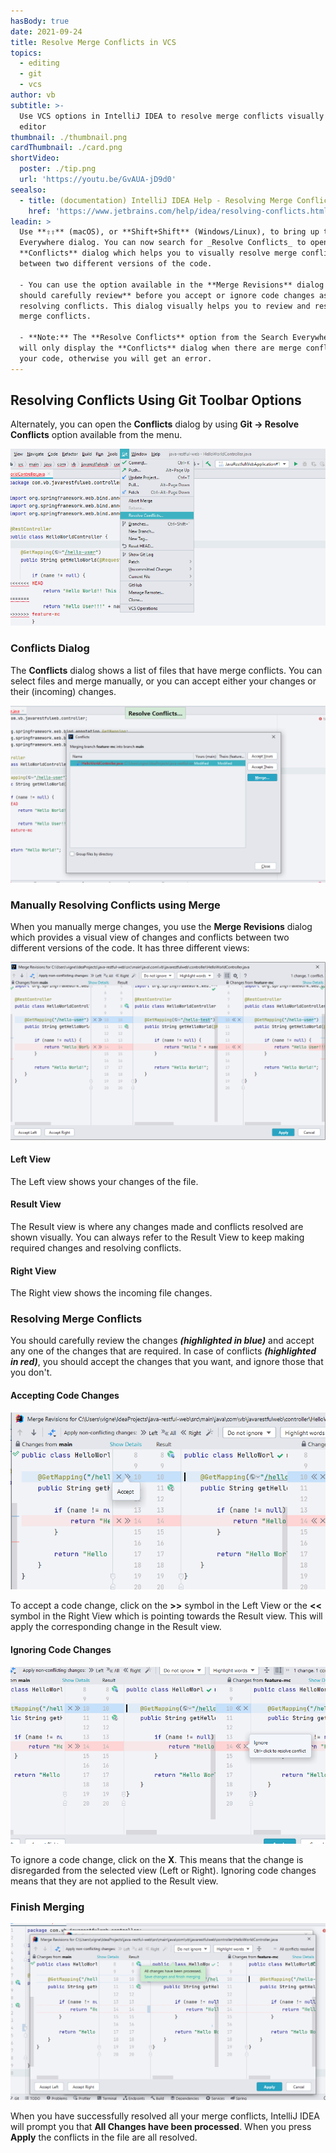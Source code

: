 ```yaml
---
hasBody: true
date: 2021-09-24
title: Resolve Merge Conflicts in VCS
topics:
  - editing
  - git
  - vcs
author: vb
subtitle: >-
  Use VCS options in IntelliJ IDEA to resolve merge conflicts visually in the
  editor
thumbnail: ./thumbnail.png
cardThumbnail: ./card.png
shortVideo:
  poster: ./tip.png
  url: 'https://youtu.be/GvAUA-jD9d0'
seealso:
  - title: (documentation) IntelliJ IDEA Help - Resolving Merge Conflicts
    href: 'https://www.jetbrains.com/help/idea/resolving-conflicts.html'
leadin: >
  Use **⇧⇧** (macOS), or **Shift+Shift** (Windows/Linux), to bring up the Search
  Everywhere dialog. You can now search for _Resolve Conflicts_ to open the
  **Conflicts** dialog which helps you to visually resolve merge conflicts
  between two different versions of the code.

  - You can use the option available in the **Merge Revisions** dialog and **you
  should carefully review** before you accept or ignore code changes as well as
  resolving conflicts. This dialog visually helps you to review and resolve
  merge conflicts.

  - **Note:** The **Resolve Conflicts** option from the Search Everywhere dialog
  will only display the **Conflicts** dialog when there are merge conflicts in
  your code, otherwise you will get an error.
---
```


## Resolving Conflicts Using Git Toolbar Options
Alternately, you can open the **Conflicts** dialog by using **Git -> Resolve Conflicts** option available from the menu. 

![Resolve Conflicts Using Git Toolbar](git-resolve-conflicts-toolbar.png)

### Conflicts Dialog
The **Conflicts** dialog shows a list of files that have merge conflicts. You can select files and merge manually, or you can accept either your changes or their (incoming) changes. 

![Conflicts Dialog Showing List of Conflicted Files](conflicts-dialog.png)

### Manually Resolving Conflicts using Merge
When you manually merge changes, you use the **Merge Revisions** dialog which provides a visual view of changes and conflicts between two different versions of the code. It has three different views:

![Merge Revisions Dialog](merge-revisions-dialog.png)

#### Left View
The Left view shows your changes of the file. 

#### Result View
The Result view is where any changes made and conflicts resolved are shown visually. You can always refer to the Result View to keep making required changes and resolving conflicts.

#### Right View
The Right view shows the incoming file changes.

### Resolving Merge Conflicts
You should carefully review the changes **_(highlighted in blue)_** and accept any one of the changes that are required. In case of conflicts **_(highlighted in red)_**, you should accept the changes that you want, and ignore those that you don't.

#### Accepting Code Changes
![Accept Code Change](accept-change.png)

To accept a code change, click on the **>>** symbol in the Left View or the **<<** symbol in the Right View which is pointing towards the Result view. This will apply the corresponding change in the Result view.

#### Ignoring Code Changes
![Ignore Code Change](ignore-change.png)

To ignore a code change, click on the **X**. This means that the change is disregarded from the selected view (Left or Right). Ignoring code changes means that they are not applied to the Result view.

### Finish Merging

![Save Changes to Finish Merging](finish-merging.png)

When you have successfully resolved all your merge conflicts, IntelliJ IDEA will prompt you that **All Changes have been processed**. When you press **Apply** the conflicts in the file are all resolved.
